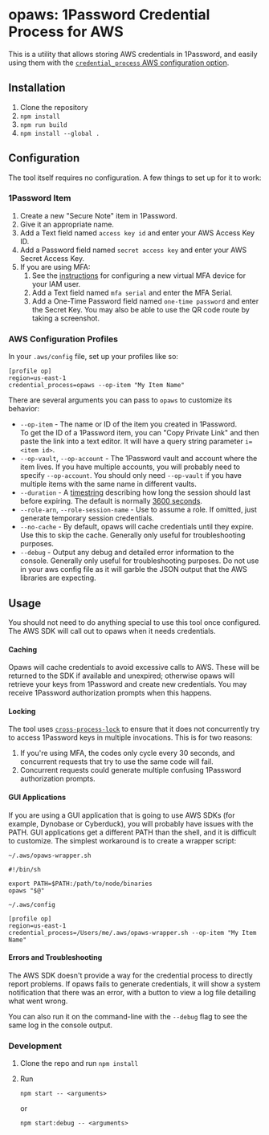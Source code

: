 # opaws: 1Password Credential Process for AWS

This is a utility that allows storing AWS credentials in 1Password, and easily using them with the [`credential_process` AWS configuration option](https://docs.aws.amazon.com/cli/latest/userguide/cli-configure-sourcing-external.html).

## Installation

1. Clone the repository
2. `npm install`
3. `npm run build`
4. `npm install --global .`

## Configuration

The tool itself requires no configuration. A few things to set up for it to work:

### 1Password Item

1. Create a new "Secure Note" item in 1Password.
2. Give it an appropriate name.
3. Add a Text field named `access key id` and enter your AWS Access Key ID.
4. Add a Password field named `secret access key` and enter your AWS Secret Access Key.
5. If you are using MFA:
   1. See the [instructions](https://docs.aws.amazon.com/IAM/latest/UserGuide/id_credentials_mfa_enable_virtual.html#enable-virt-mfa-for-iam-user) for configuring a new virtual MFA device for your IAM user.
   2. Add a Text field named `mfa serial` and enter the MFA Serial.
   3. Add a One-Time Password field named `one-time password` and enter the Secret Key. You may also be able to use the QR code route by taking a screenshot.

### AWS Configuration Profiles

In your `.aws/config` file, set up your profiles like so:

```
[profile op]
region=us-east-1
credential_process=opaws --op-item "My Item Name"
```

There are several arguments you can pass to `opaws` to customize its behavior:

- `--op-item` - The name or ID of the item you created in 1Password.  
  To get the ID of a 1Password item, you can "Copy Private Link" and then paste the link into a text editor. It will have a query string parameter `i=<item id>`.
- `--op-vault`, `--op-account` - The 1Password vault and account where the item lives. If you have multiple accounts, you will probably need to specify `--op-account`. You should only need `--op-vault` if you have multiple items with the same name in different vaults.
- `--duration` - A [timestring](https://www.npmjs.com/package/timestring) describing how long the session should last before expiring. The default is normally [3600 seconds](https://docs.aws.amazon.com/STS/latest/APIReference/API_AssumeRole.html#API_AssumeRole_RequestParameters).
- `--role-arn`, `--role-session-name` - Use to assume a role. If omitted, just generate temporary session credentials.
- `--no-cache` - By default, opaws will cache credentials until they expire. Use this to skip the cache. Generally only useful for troubleshooting purposes.
- `--debug` - Output any debug and detailed error information to the console. Generally only useful for troubleshooting purposes. Do not use in your aws config file as it will garble the JSON output that the AWS libraries are expecting.

## Usage

You should not need to do anything special to use this tool once configured. The AWS SDK will call out to opaws when it needs credentials.

#### Caching

Opaws will cache credentials to avoid excessive calls to AWS. These will be returned to the SDK if available and unexpired; otherwise opaws will retrieve your keys from 1Password and create new credentials. You may receive 1Password authorization prompts when this happens.

#### Locking

The tool uses [`cross-process-lock`](https://www.npmjs.com/package/cross-process-lock) to ensure that it does not concurrently try to access 1Password keys in multiple invocations. This is for two reasons:

1. If you're using MFA, the codes only cycle every 30 seconds, and concurrent requests that try to use the same code will fail.
2. Concurrent requests could generate multiple confusing 1Password authorization prompts.

#### GUI Applications

If you are using a GUI application that is going to use AWS SDKs (for example, Dynobase or Cyberduck), you will probably have issues with the PATH. GUI applications get a different PATH than the shell, and it is difficult to customize. The simplest workaround is to create a wrapper script:

`~/.aws/opaws-wrapper.sh`

```
#!/bin/sh

export PATH=$PATH:/path/to/node/binaries
opaws "$@"
```

`~/.aws/config`

```
[profile op]
region=us-east-1
credential_process=/Users/me/.aws/opaws-wrapper.sh --op-item "My Item Name"
```

#### Errors and Troubleshooting

The AWS SDK doesn't provide a way for the credential process to directly report problems. If opaws fails to generate credentials, it will show a system notification that there was an error, with a button to view a log file detailing what went wrong.

You can also run it on the command-line with the `--debug` flag to see the same log in the console output.

### Development

1.  Clone the repo and run `npm install`
2.  Run

        npm start -- <arguments>

    or

        npm start:debug -- <arguments>

